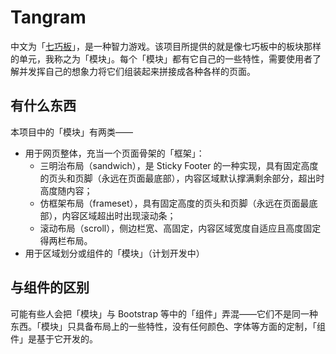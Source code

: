 # Tangram

中文为「[七巧板](http://baike.baidu.com/subview/6906/5036033.htm)」，是一种智力游戏。该项目所提供的就是像七巧板中的板块那样的单元，我称之为「模块」。每个「模块」都有它自己的一些特性，需要使用者了解并发挥自己的想象力将它们组装起来拼接成各种各样的页面。

## 有什么东西

本项目中的「模块」有两类——

* 用于网页整体，充当一个页面骨架的「框架」：
    * 三明治布局（sandwich），是 Sticky Footer 的一种实现，具有固定高度的页头和页脚（永远在页面最底部），内容区域默认撑满剩余部分，超出时高度随内容；
    * 仿框架布局（frameset），具有固定高度的页头和页脚（永远在页面最底部），内容区域超出时出现滚动条；
    * 滚动布局（scroll），侧边栏宽、高固定，内容区域宽度自适应且高度固定得两栏布局。
* 用于区域划分或组件的「模块」（计划开发中）

## 与组件的区别

可能有些人会把「模块」与 Bootstrap 等中的「组件」弄混——它们不是同一种东西。「模块」只具备布局上的一些特性，没有任何颜色、字体等方面的定制，「组件」是基于它开发的。

